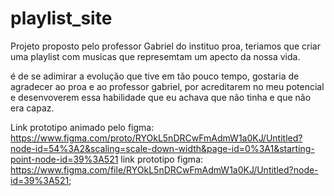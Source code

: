 # playlist_site

Projeto proposto pelo professor Gabriel do instituo proa, teriamos que criar uma playlist com musicas que represemtam um apecto da nossa vida.

é de se adimirar a evolução que tive em tão pouco tempo, gostaria de agradecer ao proa e ao professor gabriel, por acreditarem no meu potencial e desenvoverem
essa habilidade que eu achava que não tinha e que não era capaz.

Link prototipo animado pelo figma: https://www.figma.com/proto/RYOkL5nDRCwFmAdmW1a0KJ/Untitled?node-id=54%3A2&scaling=scale-down-width&page-id=0%3A1&starting-point-node-id=39%3A521
link prototipo figma: https://www.figma.com/file/RYOkL5nDRCwFmAdmW1a0KJ/Untitled?node-id=39%3A521;

